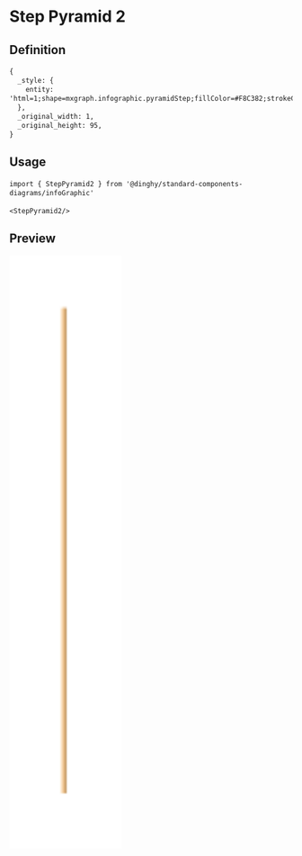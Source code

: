 # Step Pyramid 2

## Definition

```
{
  _style: { 
    entity: 'html=1;shape=mxgraph.infographic.pyramidStep;fillColor=#F8C382;strokeColor=none;shadow=0;',
  },
  _original_width: 1,
  _original_height: 95,
}
```

## Usage

```
import { StepPyramid2 } from '@dinghy/standard-components-diagrams/infoGraphic'

<StepPyramid2/>
```

## Preview

<img src="./step-pyramid-2.png" width="200"/>
